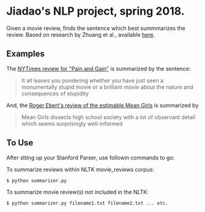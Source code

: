 Jiadao's NLP project, spring 2018.
===========================================

Given a movie review, finds the sentence which best summmarizes the review. Based on research by Zhuang et al., available [here](http://research.microsoft.com/en-us/um/people/leizhang/Paper/cikm06_movie.pdf).



Examples
-------
The [NYTimes review for "Pain and Gain"](http://movies.nytimes.com/2013/04/26/movies/michael-bays-pain-gain-with-mark-wahlberg.html?_r=0) is summarized by the sentence:

> It all leaves you pondering whether you have just seen a monumentally stupid movie or a brilliant movie about the nature and consequences of stupidity

And, the [Roger Ebert's review of the estimable Mean Girls](http://www.rogerebert.com/reviews/mean-girls-2004) is summarized by
> Mean Girls dissects high school society with a lot of observant detail which seems surprisingly well-informed

To Use
------
After stting up your Stanford Parser, use followin commands to go:

To summarize reviews within NLTK movie_reviews corpus:

    $ python summarizer.py

To summarize movie review(s) not included in the NLTK:

    $ python summarizer.py filename1.txt filename2.txt ... etc.


